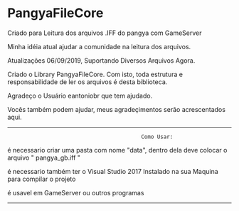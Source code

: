 # PangyaFileCore
  
Criado para Leitura dos arquivos .IFF do pangya com GameServer

Minha idéia atual ajudar a comunidade na leitura dos arquivos.

Atualizações 06/09/2019, Suportando Diversos Arquivos Agora.

Criado o Library PangyaFileCore. Com isto, toda estrutura e responsabilidade de ler os arquivos é desta biblioteca.


Agradeço o Usuário eantoniobr que tem ajudado.

Vocês também podem ajudar, meus agradeçimentos serão acrescentados aqui.

-------------------------------------------------------------------------------------------------------------------------------
                                              Como Usar:

é necessario criar uma pasta com nome "data", dentro dela deve colocar o arquivo " pangya_gb.iff "

é necessario também ter o Visual Studio 2017 Instalado na sua Maquina para compilar o projeto

é usavel em GameServer ou outros programas 

-------------------------------------------------------------------------------------------------------------------------------

